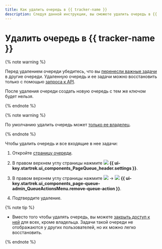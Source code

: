 ```yaml
---
title: Как удалить очередь в {{ tracker-name }}
description: Следуя данной инструкции, вы сможете удалить очередь в {{ tracker-name }}.
---
```


# Удалить очередь в {{ tracker-name }}

{% note warning %}

Перед удалением очереди убедитесь, что вы [перенесли важные задачи](../user/move-ticket.md) в другие очереди. Удаленную очередь и ее задачи можно восстановить только с помощью [запроса к API](../concepts/queues/restore-queue.md).

После удаления очереди создать новую очередь с тем же ключом будет нельзя. 

{% endnote %}

{% note warning %}

По умолчанию удалить очередь может [только ее владелец](queue-access.md).

{% endnote %}

Чтобы удалить очередь и все входящие в нее задачи:

1. Откройте [страницу очереди](../user/queue.md).

1. В правом верхнем углу страницы нажмите ![](../../_assets/tracker/svg/settings.svg) **{{ ui-key.startrek.ui_components_PageQueue_header.settings }}**.

1. В правом верхнем углу страницы нажмите ![](../../_assets/horizontal-ellipsis.svg) → ![](../../_assets/tracker/svg/icon-remove.svg) **{{ ui-key.startrek.ui_components_page-queue-admin_QueueActionsMenu.remove-queue-action }}**.

1. Подтвердите удаление.

{% note tip %}

* Вместо того чтобы удалять очередь, вы можете [закрыть доступ к ней](queue-access.md#set-access) для всех, кроме владельца. Задачи такой очереди не отображаются у других пользователей, но их можно легко восстановить.
 
{% endnote %}
